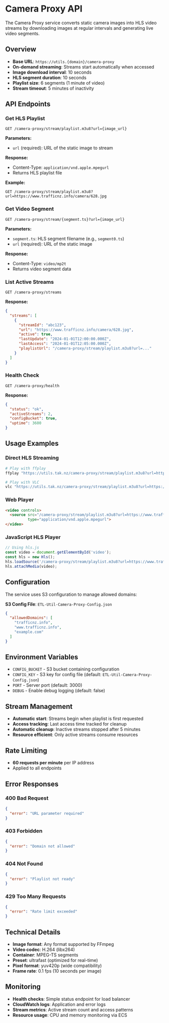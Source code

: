 # Camera Proxy API

The Camera Proxy service converts static camera images into HLS video streams by downloading images at regular intervals and generating live video segments.

## Overview

- **Base URL**: `https://utils.{domain}/camera-proxy`
- **On-demand streaming**: Streams start automatically when accessed
- **Image download interval**: 10 seconds
- **HLS segment duration**: 10 seconds
- **Playlist size**: 6 segments (1 minute of video)
- **Stream timeout**: 5 minutes of inactivity

## API Endpoints

### Get HLS Playlist
```
GET /camera-proxy/stream/playlist.m3u8?url={image_url}
```

**Parameters:**
- `url` (required): URL of the static image to stream

**Response:**
- Content-Type: `application/vnd.apple.mpegurl`
- Returns HLS playlist file

**Example:**
```
GET /camera-proxy/stream/playlist.m3u8?url=https://www.trafficnz.info/camera/628.jpg
```

### Get Video Segment
```
GET /camera-proxy/stream/{segment.ts}?url={image_url}
```

**Parameters:**
- `segment.ts`: HLS segment filename (e.g., `segment0.ts`)
- `url` (required): URL of the static image

**Response:**
- Content-Type: `video/mp2t`
- Returns video segment data

### List Active Streams
```
GET /camera-proxy/streams
```

**Response:**
```json
{
  "streams": [
    {
      "streamId": "abc123",
      "url": "https://www.trafficnz.info/camera/628.jpg",
      "active": true,
      "lastUpdate": "2024-01-01T12:00:00.000Z",
      "lastAccess": "2024-01-01T12:05:00.000Z",
      "playlistUrl": "/camera-proxy/stream/playlist.m3u8?url=..."
    }
  ]
}
```

### Health Check
```
GET /camera-proxy/health
```

**Response:**
```json
{
  "status": "ok",
  "activeStreams": 2,
  "configBucket": true,
  "uptime": 3600
}
```

## Usage Examples

### Direct HLS Streaming
```bash
# Play with ffplay
ffplay "https://utils.tak.nz/camera-proxy/stream/playlist.m3u8?url=https://www.trafficnz.info/camera/628.jpg"

# Play with VLC
vlc "https://utils.tak.nz/camera-proxy/stream/playlist.m3u8?url=https://www.trafficnz.info/camera/628.jpg"
```

### Web Player
```html
<video controls>
  <source src="/camera-proxy/stream/playlist.m3u8?url=https://www.trafficnz.info/camera/628.jpg" 
          type="application/vnd.apple.mpegurl">
</video>
```

### JavaScript HLS Player
```javascript
// Using hls.js
const video = document.getElementById('video');
const hls = new Hls();
hls.loadSource('/camera-proxy/stream/playlist.m3u8?url=https://www.trafficnz.info/camera/628.jpg');
hls.attachMedia(video);
```

## Configuration

The service uses S3 configuration to manage allowed domains:

**S3 Config File**: `ETL-Util-Camera-Proxy-Config.json`

```json
{
  "allowedDomains": [
    "trafficnz.info",
    "www.trafficnz.info",
    "example.com"
  ]
}
```

## Environment Variables

- `CONFIG_BUCKET` - S3 bucket containing configuration
- `CONFIG_KEY` - S3 key for config file (default: `ETL-Util-Camera-Proxy-Config.json`)
- `PORT` - Server port (default: 3000)
- `DEBUG` - Enable debug logging (default: false)

## Stream Management

- **Automatic start**: Streams begin when playlist is first requested
- **Access tracking**: Last access time tracked for cleanup
- **Automatic cleanup**: Inactive streams stopped after 5 minutes
- **Resource efficient**: Only active streams consume resources

## Rate Limiting

- **60 requests per minute** per IP address
- Applied to all endpoints

## Error Responses

### 400 Bad Request
```json
{
  "error": "URL parameter required"
}
```

### 403 Forbidden
```json
{
  "error": "Domain not allowed"
}
```

### 404 Not Found
```json
{
  "error": "Playlist not ready"
}
```

### 429 Too Many Requests
```json
{
  "error": "Rate limit exceeded"
}
```

## Technical Details

- **Image format**: Any format supported by FFmpeg
- **Video codec**: H.264 (libx264)
- **Container**: MPEG-TS segments
- **Preset**: ultrafast (optimized for real-time)
- **Pixel format**: yuv420p (wide compatibility)
- **Frame rate**: 0.1 fps (10 seconds per image)

## Monitoring

- **Health checks**: Simple status endpoint for load balancer
- **CloudWatch logs**: Application and error logs
- **Stream metrics**: Active stream count and access patterns
- **Resource usage**: CPU and memory monitoring via ECS